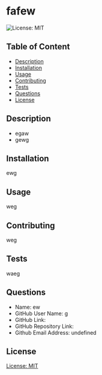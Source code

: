  
  # fafew
  ![License: MIT](https://img.shields.io/badge/license-MIT-yellow)
    
  ## Table of Content
  - [Description](#description)
  - [Installation](#installation)
  - [Usage](#usage)
  - [Contributing](#contributing)
  - [Tests](#tests)
  - [Questions](#questions)
  - [License](#license)
  
  ## Description
  * egaw
  * gewg
  
  ## Installation
  ewg
  
  ## Usage
  weg
  
  ## Contributing
  weg
  
  ## Tests
  waeg
  
  ## Questions
  * Name: ew
  * GitHub User Name: g
  * GitHub Link: 
  * GitHub Repository Link: 
  * Github Email Address: undefined
  
  ## License
  [License: MIT](https://choosealicense.com/licenses/mit/)
  
